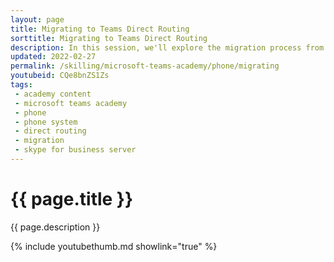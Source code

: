```yaml
---
layout: page
title: Migrating to Teams Direct Routing
sorttitle: Migrating to Teams Direct Routing
description: In this session, we'll explore the migration process from Skype for Business Server to Teams with Direct Routing for voice. Discover migration concepts, Session Border Controller topology, and the staging, migration, and cutover process for seamless transition to Teams with Direct Routing.
updated: 2022-02-27
permalink: /skilling/microsoft-teams-academy/phone/migrating
youtubeid: CQe8bnZS1Zs
tags: 
 - academy content
 - microsoft teams academy
 - phone
 - phone system
 - direct routing
 - migration
 - skype for business server
---
```


# {{ page.title }}

{{ page.description }}

{% include youtubethumb.md showlink="true" %}